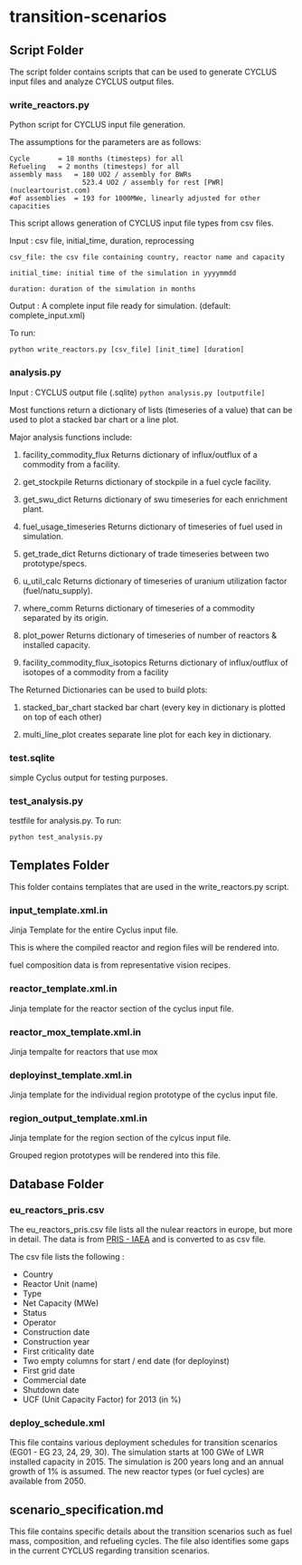 # transition-scenarios

## Script Folder
The script folder contains scripts that can be used to generate CYCLUS
input files and analyze CYCLUS output files.


### write_reactors.py
Python script for CYCLUS input file generation.

The assumptions for the parameters are as follows:

	Cycle 		= 18 months (timesteps) for all
	Refueling 	= 2 months (timesteps) for all
	assembly mass 	= 180 UO2 / assembly for BWRs
			  		  523.4 UO2 / assembly for rest [PWR](nucleartourist.com)
	#of assemblies 	= 193 for 1000MWe, linearly adjusted for other capacities

This script allows generation of CYCLUS input file types from csv files.

Input : csv file, initial_time, duration, reprocessing 


	    
    csv_file: the csv file containing country, reactor name and capacity
    
    initial_time: initial time of the simulation in yyyymmdd

    duration: duration of the simulation in months
    
    
Output : A complete input file ready for simulation. (default: complete_input.xml)
    
To run:

	python write_reactors.py [csv_file] [init_time] [duration]


### analysis.py

Input : CYCLUS output file (.sqlite)
`python analysis.py [outputfile]`

Most functions return a dictionary of lists (timeseries of a value)
that can be used to plot a stacked bar chart or a line plot.

Major analysis functions include:
1. facility_commodity_flux
Returns dictionary of influx/outflux of a commodity from a facility.

2.  get_stockpile
Returns dictionary of stockpile in a fuel cycle facility.

3. get_swu_dict
Returns dictionary of swu timeseries for each enrichment plant.

4. fuel_usage_timeseries
Returns dictionary of timeseries of fuel used in simulation.

5. get_trade_dict
Returns dictionary of trade timeseries between two prototype/specs.

6. u_util_calc
Returns dictionary of timeseries of uranium utilization factor (fuel/natu_supply).

7. where_comm
Returns dictionary of timeseries of a commodity separated by its origin.

8. plot_power
Returns dictionary of timeseries of number of reactors & installed capacity.

9. facility_commodity_flux_isotopics
Returns dictionary of influx/outflux of isotopes of a commodity 
from a facility

The Returned Dictionaries can be used to build plots:
1. stacked_bar_chart
stacked bar chart (every key in dictionary is plotted on top of each other)

2. multi_line_plot
creates separate line plot for each key in dictionary.

### test.sqlite
simple Cyclus output for testing purposes.

### test_analysis.py
testfile for analysis.py. To run:
```
python test_analysis.py
```

## Templates Folder
This folder contains templates that are used in the write_reactors.py script.

### input_template.xml.in
Jinja Template for the entire Cyclus input file.

This is where the compiled reactor and region files will be rendered into.

fuel composition data is from representative vision recipes.

### reactor_template.xml.in
Jinja template for the reactor section of the cyclus input file.

### reactor_mox_template.xml.in
Jinja tempalte for reactors that use mox

### deployinst_template.xml.in
Jinja template for the individual region prototype of the cyclus input file.

### region_output_template.xml.in
Jinja template for the region section of the cylcus input file.

Grouped region prototypes will be rendered into this file.


## Database Folder

### eu_reactors_pris.csv
The eu_reactors_pris.csv file lists all the nulear reactors in europe,
but more in detail. The data is from [PRIS - IAEA](https://www.iaea.org/pris/)
and is converted to as csv file.

The csv file lists the following :
* Country
* Reactor Unit (name)
* Type
* Net Capacity (MWe)
* Status
* Operator
* Construction date
* Construction year
* First criticality date
* Two empty columns for start / end date (for deployinst)
* First grid date
* Commercial date
* Shutdown date
* UCF (Unit Capacity Factor) for 2013 (in %)

### deploy_schedule.xml
This file contains various deployment schedules for transition
scenarios (EG01 - EG 23, 24, 29, 30). The simulation starts
at 100 GWe of LWR installed capacity in 2015. The simulation
is 200 years long and an annual growth of 1% is assumed. The
new reactor types (or fuel cycles) are available from 2050.

## scenario_specification.md
This file contains specific details about the transition
scenarios such as fuel mass, composition, and refueling
cycles. The file also identifies some gaps in the current
CYCLUS regarding transition scenarios.